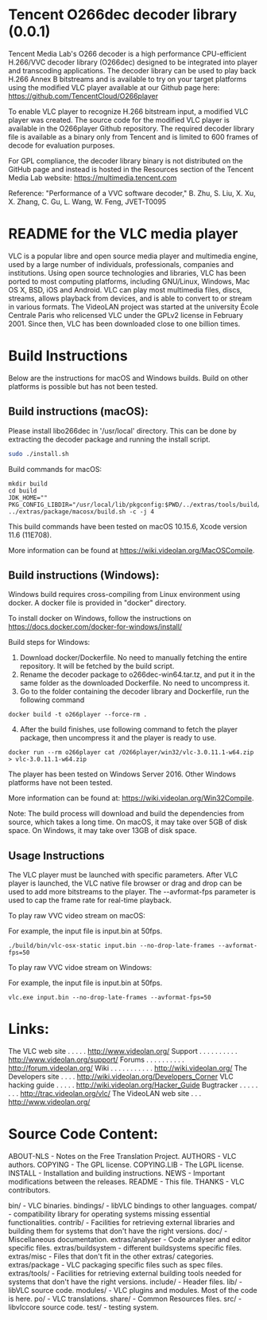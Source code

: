 Tencent O266dec decoder library (0.0.1)
=========================================================================

Tencent Media Lab's O266 decoder is a high performance CPU-efficient
H.266/VVC decoder library (O266dec) designed to be integrated into player and
transcoding applications. The decoder library can be used to play back
H.266 Annex B bitstreams and is available to try on your target
platforms using the modified VLC player available at our Github page
here: https://github.com/TencentCloud/O266player

To enable VLC player to recognize H.266 bitstream input, a modified
VLC player was created.  The source code for the modified VLC player
is available in the O266player Github repository. The required decoder
library file is available as a binary only from Tencent and is limited
to 600 frames of decode for evaluation purposes.

For GPL compliance, the decoder library binary is not distributed on the 
GitHub page and instead is hosted in the Resources section of 
the Tencent Media Lab website:  https://multimedia.tencent.com

Reference:
"Performance of a VVC software decoder," B. Zhu, S. Liu, X. Xu, X. Zhang, C. Gu, L. Wang, W. Feng, JVET-T0095

README for the VLC media player
===============================

VLC is a popular libre and open source media player and multimedia engine,
used by a large number of individuals, professionals, companies and
institutions. Using open source technologies and libraries, VLC has been
ported to most computing platforms, including GNU/Linux, Windows, Mac OS X,
BSD, iOS and Android.
VLC can play most multimedia files, discs, streams, allows playback from
devices, and is able to convert to or stream in various formats.
The VideoLAN project was started at the university École Centrale Paris who
relicensed VLC under the GPLv2 license in February 2001. Since then, VLC has
been downloaded close to one billion times.

Build Instructions
==================

Below are the instructions for macOS and Windows builds. Build on other platforms is possible but has not been tested.

Build instructions (macOS):
---------------------------
Please install libo266dec in '/usr/local' directory. This can be done by extracting the decoder package and running the install script.
```sh
sudo ./install.sh
```

Build commands for macOS:
```
mkdir build
cd build
JDK_HOME="" PKG_CONFIG_LIBDIR="/usr/local/lib/pkgconfig:$PWD/../extras/tools/build/lib/pkgconfig" ../extras/package/macosx/build.sh -c -j 4
```

This build commands have been tested on macOS 10.15.6, Xcode version 11.6 (11E708).

More information can be found at https://wiki.videolan.org/MacOSCompile.

Build instructions (Windows):
-----------------------------
Windows build requires cross-compiling from Linux environment using docker. A docker file is provided in "docker" directory.

To install docker on Windows, follow the instructions on https://docs.docker.com/docker-for-windows/install/

Build steps for Windows:
1. Download docker/Dockerfile. No need to manually fetching the entire repository. It will be fetched by the build script.
2. Rename the decoder package to o266dec-win64.tar.tz, and put it in the same folder as the downloaded Dockerfile. No need to uncompress it.
3. Go to the folder containing the decoder library and Dockerfile, run the following command
```
docker build -t o266player --force-rm .
```
4. After the build finishes, use following command to fetch the player package, then uncompress it and the player is ready to use.
```
docker run --rm o266player cat /O266player/win32/vlc-3.0.11.1-w64.zip > vlc-3.0.11.1-w64.zip
```

The player has been tested on Windows Server 2016. Other Windows platforms have not been tested.

More information can be found at: https://wiki.videolan.org/Win32Compile.


Note:
The build process will download and build the dependencies from source, which takes a long time. On macOS, it may take over 5GB of disk space. On Windows, it may take over 13GB of disk space.

Usage Instructions
------------------

The VLC player must be launched with specific parameters. After VLC player is launched, the VLC native file browser or drag and drop can be used to add more bitstreams to the player.
The --avformat-fps parameter is used to cap the frame rate for real-time playback.

To play raw VVC video stream on macOS:

For example, the input file is input.bin at 50fps.
```
./build/bin/vlc-osx-static input.bin --no-drop-late-frames --avformat-fps=50
```

To play raw VVC vidoe stream on Windows:

For example, the input file is input.bin at 50fps.
```
vlc.exe input.bin --no-drop-late-frames --avformat-fps=50
```

Links:
======

The VLC web site  . . . . . http://www.videolan.org/
Support . . . . . . . . . . http://www.videolan.org/support/
Forums  . . . . . . . . . . http://forum.videolan.org/
Wiki  . . . . . . . . . . . http://wiki.videolan.org/
The Developers site . . . . http://wiki.videolan.org/Developers_Corner
VLC hacking guide . . . . . http://wiki.videolan.org/Hacker_Guide
Bugtracker  . . . . . . . . http://trac.videolan.org/vlc/
The VideoLAN web site . . . http://www.videolan.org/

Source Code Content:
===================
ABOUT-NLS          - Notes on the Free Translation Project.
AUTHORS            - VLC authors.
COPYING            - The GPL license.
COPYING.LIB        - The LGPL license.
INSTALL            - Installation and building instructions.
NEWS               - Important modifications between the releases.
README             - This file.
THANKS             - VLC contributors.

bin/               - VLC binaries.
bindings/          - libVLC bindings to other languages.
compat/            - compatibility library for operating systems missing
                     essential functionalities.
contrib/           - Facilities for retrieving external libraries and building
                     them for systems that don't have the right versions.
doc/               - Miscellaneous documentation.
extras/analyser    - Code analyser and editor specific files.
extras/buildsystem - different buildsystems specific files.
extras/misc        - Files that don't fit in the other extras/ categories.
extras/package     - VLC packaging specific files such as spec files.
extras/tools/      - Facilities for retrieving external building tools needed
                     for systems that don't have the right versions.
include/           - Header files.
lib/               - libVLC source code.
modules/           - VLC plugins and modules. Most of the code is here.
po/                - VLC translations.
share/             - Common Resources files.
src/               - libvlccore source code.
test/              - testing system.
